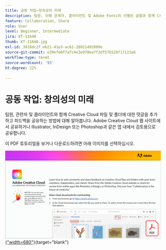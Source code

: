 ```yaml
---
title: 공동 작업—창의성의 미래
description: 팀원, 이해 관계자, 클라이언트 및 Adobe Fonts의 선별된 글꼴과 함께 Creative Cloud 파일 및 폴더에 대한 의견을 추가하고 피드백을 공유하는 방법에 대해 알아봅니다
feature: Collaboration, Share
role: User
level: Beginner, Intermediate
jira: KT-11640
thumb: KT-11640.jpg
exl-id: 3018dc2f-eb21-41e3-ac61-28021492080e
source-git-commit: e39efe0f7afc4e3e970ea7f2df57b51bf17123a6
workflow-type: tm+mt
source-wordcount: '93'
ht-degree: 22%

---
```


# 공동 작업: 창의성의 미래

팀원, 관련자 및 클라이언트와 함께 Creative Cloud 파일 및 폴더에 대한 댓글을 추가하고 피드백을 공유하는 방법에 대해 알아봅니다. Adobe Creative Cloud 웹 사이트에서 공유하거나 Illustrator, InDesign 또는 Photoshop과 같은 앱 내에서 검토용으로 공유합니다.

이 PDF 튜토리얼을 보거나 다운로드하려면 아래 이미지를 선택하십시오.

[![자습서의 첫 페이지 이미지](assets/Collaboration-The-Future-of-Creativity.png){&quot;width=680&quot;}](assets/Collaboration-The-Future-of-Creativity.pdf){target="blank"}
